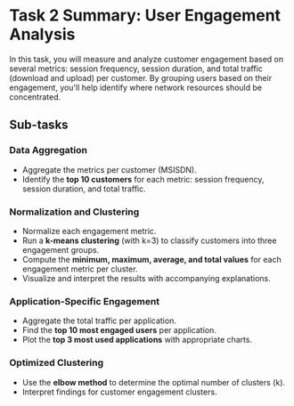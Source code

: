 # Task 2 Summary: User Engagement Analysis

In this task, you will measure and analyze customer engagement based on several metrics: session frequency, session duration, and total traffic (download and upload) per customer. By grouping users based on their engagement, you'll help identify where network resources should be concentrated.

## Sub-tasks

### **Data Aggregation**

* Aggregate the metrics per customer (MSISDN).
* Identify the **top 10 customers** for each metric: session frequency, session duration, and total traffic.

### **Normalization and Clustering**

* Normalize each engagement metric.
* Run a **k-means clustering** (with k=3) to classify customers into three engagement groups.
* Compute the **minimum, maximum, average, and total values** for each engagement metric per cluster.
* Visualize and interpret the results with accompanying explanations.

### **Application-Specific Engagement**

* Aggregate the total traffic per application.
* Find the **top 10 most engaged users** per application.
* Plot the **top 3 most used applications** with appropriate charts.

### **Optimized Clustering**

* Use the **elbow method** to determine the optimal number of clusters (k).
* Interpret findings for customer engagement clusters.
